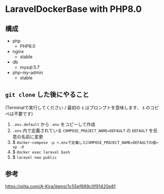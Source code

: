 # LaravelDockerBase with PHP8.0

## 構成

- php
    - PHP8.0
- nginx
    - stable
- db
    - mysql:5.7
- php-my-admin
    - stable

## `git clone` した後にやること

(Terminalで実行してください / 最初の `$` はプロンプトを意味します、 `$` のコピペは不要です)

1. `.env.default` から `.env` をコピーして作成
2. `.env` 内で定義されている `COMPOSE_PROJECT_NAME=DEFAULT` の `DEFAULT` を任意の名前に変更
3. $ `docker-compose -p <.envで定義したCOMPOSE_PROJECT_NAME=DEFAULTの値> up -d`
4. $ `docker exec laravel bash`
5. $ `laravel new public`

## 参考

https://qiita.com/A-Kira/items/1c55ef689c0f91420e81
